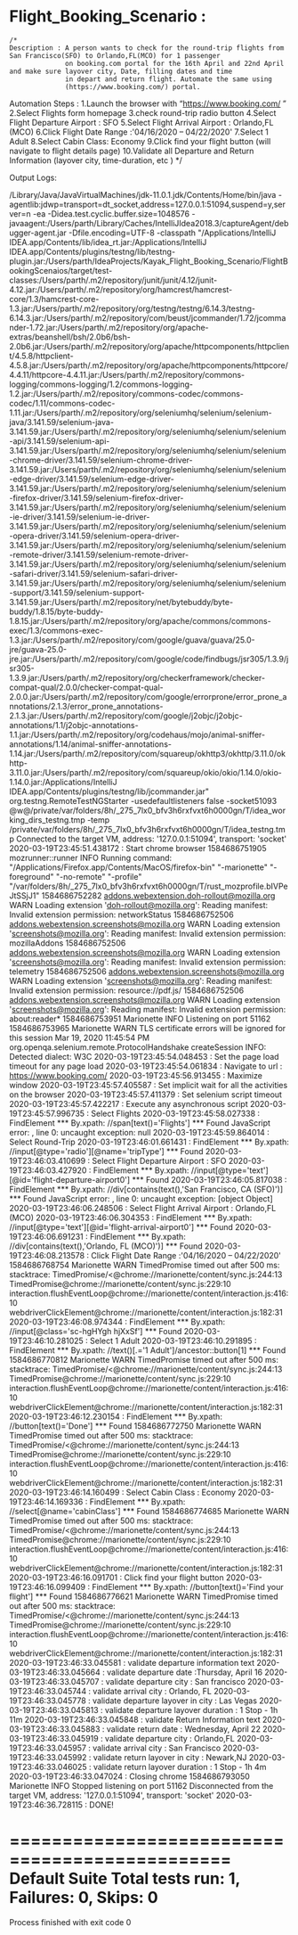 # Flight_Booking_Scenario :

    /*
    Description : A person wants to check for the round-trip flights from San Francisco(SFO) to Orlando,FL(MCO) for 1 passenger
                  on booking.com portal for the 16th April and 22nd April and make sure layover city, Date, filling dates and time
                  in depart and return flight. Automate the same using
                  (https://www.booking.com/) portal.
Automation Steps :
1.Launch the browser with “https://www.booking.com/ ”
2.Select Flights form homepage
3.check round-trip radio button
4.Select  Flight Departure Airport : SFO
5.Select Flight Arrival Airport : Orlando,FL (MCO)
6.Click Flight Date Range :'04/16/2020 – 04/22/2020'
7.Select 1 Adult
8.Select Cabin Class: Economy
9.Click find your flight button (will navigate to flight details page)
10.Validate all Departure and Return Information (layover city, time-duration, etc )
 */
 
 
 Output Logs: 
 
 /Library/Java/JavaVirtualMachines/jdk-11.0.1.jdk/Contents/Home/bin/java -agentlib:jdwp=transport=dt_socket,address=127.0.0.1:51094,suspend=y,server=n -ea -Didea.test.cyclic.buffer.size=1048576 -javaagent:/Users/parth/Library/Caches/IntelliJIdea2018.3/captureAgent/debugger-agent.jar -Dfile.encoding=UTF-8 -classpath "/Applications/IntelliJ IDEA.app/Contents/lib/idea_rt.jar:/Applications/IntelliJ IDEA.app/Contents/plugins/testng/lib/testng-plugin.jar:/Users/parth/IdeaProjects/Kayak_Flight_Booking_Scenario/FlightBookingScenaios/target/test-classes:/Users/parth/.m2/repository/junit/junit/4.12/junit-4.12.jar:/Users/parth/.m2/repository/org/hamcrest/hamcrest-core/1.3/hamcrest-core-1.3.jar:/Users/parth/.m2/repository/org/testng/testng/6.14.3/testng-6.14.3.jar:/Users/parth/.m2/repository/com/beust/jcommander/1.72/jcommander-1.72.jar:/Users/parth/.m2/repository/org/apache-extras/beanshell/bsh/2.0b6/bsh-2.0b6.jar:/Users/parth/.m2/repository/org/apache/httpcomponents/httpclient/4.5.8/httpclient-4.5.8.jar:/Users/parth/.m2/repository/org/apache/httpcomponents/httpcore/4.4.11/httpcore-4.4.11.jar:/Users/parth/.m2/repository/commons-logging/commons-logging/1.2/commons-logging-1.2.jar:/Users/parth/.m2/repository/commons-codec/commons-codec/1.11/commons-codec-1.11.jar:/Users/parth/.m2/repository/org/seleniumhq/selenium/selenium-java/3.141.59/selenium-java-3.141.59.jar:/Users/parth/.m2/repository/org/seleniumhq/selenium/selenium-api/3.141.59/selenium-api-3.141.59.jar:/Users/parth/.m2/repository/org/seleniumhq/selenium/selenium-chrome-driver/3.141.59/selenium-chrome-driver-3.141.59.jar:/Users/parth/.m2/repository/org/seleniumhq/selenium/selenium-edge-driver/3.141.59/selenium-edge-driver-3.141.59.jar:/Users/parth/.m2/repository/org/seleniumhq/selenium/selenium-firefox-driver/3.141.59/selenium-firefox-driver-3.141.59.jar:/Users/parth/.m2/repository/org/seleniumhq/selenium/selenium-ie-driver/3.141.59/selenium-ie-driver-3.141.59.jar:/Users/parth/.m2/repository/org/seleniumhq/selenium/selenium-opera-driver/3.141.59/selenium-opera-driver-3.141.59.jar:/Users/parth/.m2/repository/org/seleniumhq/selenium/selenium-remote-driver/3.141.59/selenium-remote-driver-3.141.59.jar:/Users/parth/.m2/repository/org/seleniumhq/selenium/selenium-safari-driver/3.141.59/selenium-safari-driver-3.141.59.jar:/Users/parth/.m2/repository/org/seleniumhq/selenium/selenium-support/3.141.59/selenium-support-3.141.59.jar:/Users/parth/.m2/repository/net/bytebuddy/byte-buddy/1.8.15/byte-buddy-1.8.15.jar:/Users/parth/.m2/repository/org/apache/commons/commons-exec/1.3/commons-exec-1.3.jar:/Users/parth/.m2/repository/com/google/guava/guava/25.0-jre/guava-25.0-jre.jar:/Users/parth/.m2/repository/com/google/code/findbugs/jsr305/1.3.9/jsr305-1.3.9.jar:/Users/parth/.m2/repository/org/checkerframework/checker-compat-qual/2.0.0/checker-compat-qual-2.0.0.jar:/Users/parth/.m2/repository/com/google/errorprone/error_prone_annotations/2.1.3/error_prone_annotations-2.1.3.jar:/Users/parth/.m2/repository/com/google/j2objc/j2objc-annotations/1.1/j2objc-annotations-1.1.jar:/Users/parth/.m2/repository/org/codehaus/mojo/animal-sniffer-annotations/1.14/animal-sniffer-annotations-1.14.jar:/Users/parth/.m2/repository/com/squareup/okhttp3/okhttp/3.11.0/okhttp-3.11.0.jar:/Users/parth/.m2/repository/com/squareup/okio/okio/1.14.0/okio-1.14.0.jar:/Applications/IntelliJ IDEA.app/Contents/plugins/testng/lib/jcommander.jar" org.testng.RemoteTestNGStarter -usedefaultlisteners false -socket51093 @w@/private/var/folders/8h/_275_7lx0_bfv3h6rxfvxt6h0000gn/T/idea_working_dirs_testng.tmp -temp /private/var/folders/8h/_275_7lx0_bfv3h6rxfvxt6h0000gn/T/idea_testng.tmp
Connected to the target VM, address: '127.0.0.1:51094', transport: 'socket'
2020-03-19T23:45:51.438172 : Start chrome browser
1584686751905	mozrunner::runner	INFO	Running command: "/Applications/Firefox.app/Contents/MacOS/firefox-bin" "-marionette" "-foreground" "-no-remote" "-profile" "/var/folders/8h/_275_7lx0_bfv3h6rxfvxt6h0000gn/T/rust_mozprofile.bIVPeJtSSjJ1"
1584686752282	addons.webextension.doh-rollout@mozilla.org	WARN	Loading extension 'doh-rollout@mozilla.org': Reading manifest: Invalid extension permission: networkStatus
1584686752506	addons.webextension.screenshots@mozilla.org	WARN	Loading extension 'screenshots@mozilla.org': Reading manifest: Invalid extension permission: mozillaAddons
1584686752506	addons.webextension.screenshots@mozilla.org	WARN	Loading extension 'screenshots@mozilla.org': Reading manifest: Invalid extension permission: telemetry
1584686752506	addons.webextension.screenshots@mozilla.org	WARN	Loading extension 'screenshots@mozilla.org': Reading manifest: Invalid extension permission: resource://pdf.js/
1584686752506	addons.webextension.screenshots@mozilla.org	WARN	Loading extension 'screenshots@mozilla.org': Reading manifest: Invalid extension permission: about:reader*
1584686753951	Marionette	INFO	Listening on port 51162
1584686753965	Marionette	WARN	TLS certificate errors will be ignored for this session
Mar 19, 2020 11:45:54 PM org.openqa.selenium.remote.ProtocolHandshake createSession
INFO: Detected dialect: W3C
2020-03-19T23:45:54.048453 : Set the page load timeout for any page load
2020-03-19T23:45:54.061834 : Navigate to url : https://www.booking.com/
2020-03-19T23:45:56.913455 : Maximize window
2020-03-19T23:45:57.405587 : Set implicit wait for all the activities on the browser
2020-03-19T23:45:57.411379 : Set selenium script timeout
2020-03-19T23:45:57.422217 : Execute any asynchronous script
2020-03-19T23:45:57.996735 : Select Flights
2020-03-19T23:45:58.027338 : FindElement *** By.xpath: //span[text()='Flights'] *** Found
JavaScript error: , line 0: uncaught exception: null
2020-03-19T23:45:59.864014 : Select Round-Trip
2020-03-19T23:46:01.661431 : FindElement *** By.xpath: //input[@type='radio'][@name='tripType'] *** Found
2020-03-19T23:46:03.410699 : Select  Flight Departure Airport : SFO 
2020-03-19T23:46:03.427920 : FindElement *** By.xpath: //input[@type='text'][@id='flight-departure-airport0'] *** Found
2020-03-19T23:46:05.817038 : FindElement *** By.xpath: //div[contains(text(),'San Francisco, CA (SFO)')] *** Found
JavaScript error: , line 0: uncaught exception: [object Object]
2020-03-19T23:46:06.248506 : Select Flight Arrival Airport : Orlando,FL (MCO)
2020-03-19T23:46:06.304353 : FindElement *** By.xpath: //input[@type='text'][@id='flight-arrival-airport0'] *** Found
2020-03-19T23:46:06.691231 : FindElement *** By.xpath: //div[contains(text(),'Orlando, FL (MCO)')] *** Found
2020-03-19T23:46:08.213578 : Click Flight Date Range :'04/16/2020 – 04/22/2020'
1584686768754	Marionette	WARN	TimedPromise timed out after 500 ms: stacktrace:
TimedPromise/<@chrome://marionette/content/sync.js:244:13
TimedPromise@chrome://marionette/content/sync.js:229:10
interaction.flushEventLoop@chrome://marionette/content/interaction.js:416:10
webdriverClickElement@chrome://marionette/content/interaction.js:182:31
2020-03-19T23:46:08.974344 : FindElement *** By.xpath: //input[@class='sc-hgHYgh hjXxSf'] *** Found
2020-03-19T23:46:10.281025 : Select 1 Adult 
2020-03-19T23:46:10.291895 : FindElement *** By.xpath: //text()[.='1 Adult']/ancestor::button[1] *** Found
1584686770812	Marionette	WARN	TimedPromise timed out after 500 ms: stacktrace:
TimedPromise/<@chrome://marionette/content/sync.js:244:13
TimedPromise@chrome://marionette/content/sync.js:229:10
interaction.flushEventLoop@chrome://marionette/content/interaction.js:416:10
webdriverClickElement@chrome://marionette/content/interaction.js:182:31
2020-03-19T23:46:12.230154 : FindElement *** By.xpath: //button[text()='Done'] *** Found
1584686772750	Marionette	WARN	TimedPromise timed out after 500 ms: stacktrace:
TimedPromise/<@chrome://marionette/content/sync.js:244:13
TimedPromise@chrome://marionette/content/sync.js:229:10
interaction.flushEventLoop@chrome://marionette/content/interaction.js:416:10
webdriverClickElement@chrome://marionette/content/interaction.js:182:31
2020-03-19T23:46:14.160499 : Select  Cabin Class : Economy
2020-03-19T23:46:14.169336 : FindElement *** By.xpath: //select[@name='cabinClass'] *** Found
1584686774685	Marionette	WARN	TimedPromise timed out after 500 ms: stacktrace:
TimedPromise/<@chrome://marionette/content/sync.js:244:13
TimedPromise@chrome://marionette/content/sync.js:229:10
interaction.flushEventLoop@chrome://marionette/content/interaction.js:416:10
webdriverClickElement@chrome://marionette/content/interaction.js:182:31
2020-03-19T23:46:16.091701 : Click find your flight button 
2020-03-19T23:46:16.099409 : FindElement *** By.xpath: //button[text()='Find your flight'] *** Found
1584686776621	Marionette	WARN	TimedPromise timed out after 500 ms: stacktrace:
TimedPromise/<@chrome://marionette/content/sync.js:244:13
TimedPromise@chrome://marionette/content/sync.js:229:10
interaction.flushEventLoop@chrome://marionette/content/interaction.js:416:10
webdriverClickElement@chrome://marionette/content/interaction.js:182:31
2020-03-19T23:46:33.045581 : validate departure information text 
2020-03-19T23:46:33.045664 : validate departure date :Thursday, April 16 
2020-03-19T23:46:33.045707 : validate departure city : San francisco 
2020-03-19T23:46:33.045744 : validate arrival city : Orlando, FL
2020-03-19T23:46:33.045778 : validate departure layover in city : Las Vegas 
2020-03-19T23:46:33.045813 : validate departure layover duration : 1 Stop - 1h 11m 
2020-03-19T23:46:33.045848 : validate Return Information text 
2020-03-19T23:46:33.045883 : validate return date : Wednesday, April 22
2020-03-19T23:46:33.045919 : validate departure city : Orlando,FL
2020-03-19T23:46:33.045957 : validate arrival city : San Francisco
2020-03-19T23:46:33.045992 : validate return layover in city : Newark,NJ 
2020-03-19T23:46:33.046025 : validate return layover duration : 1 Stop - 1h 4m 
2020-03-19T23:46:33.047024 : Closing chrome
1584686793050	Marionette	INFO	Stopped listening on port 51162
Disconnected from the target VM, address: '127.0.0.1:51094', transport: 'socket'
2020-03-19T23:46:36.728115 : DONE!

===============================================
Default Suite
Total tests run: 1, Failures: 0, Skips: 0
===============================================


Process finished with exit code 0


